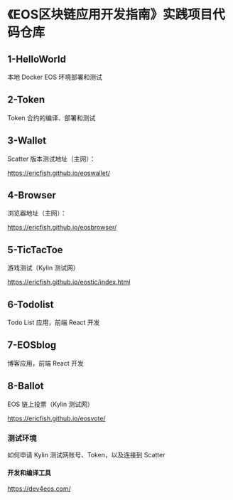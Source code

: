 # 《EOS区块链应用开发指南》实践项目代码仓库

## 1-HelloWorld

本地 Docker EOS 环境部署和测试

## 2-Token

Token 合约的编译、部署和测试

## 3-Wallet

Scatter 版本测试地址（主网）：

https://ericfish.github.io/eoswallet/

## 4-Browser

浏览器地址（主网）：

https://ericfish.github.io/eosbrowser/

## 5-TicTacToe

游戏测试（Kylin 测试网）

https://ericfish.github.io/eostic/index.html

## 6-Todolist

Todo List 应用，前端 React 开发

## 7-EOSblog

博客应用，前端 React 开发

## 8-Ballot

EOS 链上投票（Kylin 测试网）

https://ericfish.github.io/eosvote/

### 测试环境

如何申请 Kylin 测试网账号、Token，以及连接到 Scatter

#### 开发和编译工具

https://dev4eos.com/

